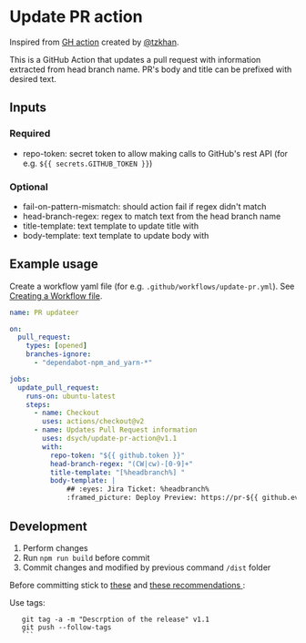 # Update PR action 
Inspired from [GH action](https://github.com/tzkhan/pr-update-action)  created by [@tzkhan](https://github.com/tzkhan).

This is a GitHub Action that updates a pull request with information extracted from head branch name.
PR's body and title can be prefixed with desired text.

## Inputs
### Required
- repo-token: secret token to allow making calls to GitHub's rest API (for e.g. `${{ secrets.GITHUB_TOKEN }}`)

### Optional
- fail-on-pattern-mismatch: should action fail if regex didn't match
- head-branch-regex: regex to match text from the head branch name
- title-template: text template to update title with
- body-template: text template to update body with

## Example usage
Create a workflow yaml file (for e.g. `.github/workflows/update-pr.yml`). See [Creating a Workflow file](https://docs.github.com/en/free-pro-team@latest/actions/learn-github-actions/introduction-to-github-actions#create-an-example-workflow).

```yaml
name: PR updateer

on:
  pull_request:
    types: [opened]
    branches-ignore:
      - "dependabot-npm_and_yarn-*"

jobs:
  update_pull_request:
    runs-on: ubuntu-latest
    steps:
      - name: Checkout
        uses: actions/checkout@v2
      - name: Updates Pull Request information
        uses: dsych/update-pr-action@v1.1
        with:
          repo-token: "${{ github.token }}"
          head-branch-regex: "(CW|cw)-[0-9]+"
          title-template: "[%headbranch%] "
          body-template: |
              ## :eyes: Jira Ticket: %headbranch%
              :framed_picture: Deploy Preview: https://pr-${{ github.event.number }}.test.co/
```

## Development

1. Perform changes
2. Run `npm run build` before commit
3. Commit changes and modified by previous command `/dist` folder

Before committing stick to [these](https://docs.github.com/en/actions/creating-actions/creating-a-javascript-action#commit-tag-and-push-your-action-to-github) and [these recommendations ](https://docs.github.com/en/actions/creating-actions/about-custom-actions#using-release-management-for-actions):

Use tags:
   ```
      git tag -a -m "Descrption of the release" v1.1
      git push --follow-tags
      ```
